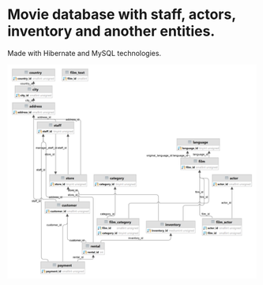 # Movie database with staff, actors, inventory and another entities. 
 Made with Hibernate and MySQL technologies.

![MovieDB](src/main/resources/movieDB_screenshot.png)
